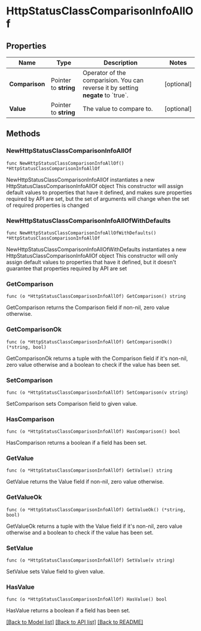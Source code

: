 # HttpStatusClassComparisonInfoAllOf

## Properties

Name | Type | Description | Notes
------------ | ------------- | ------------- | -------------
**Comparison** | Pointer to **string** | Operator of the comparision. You can reverse it by setting **negate** to &#x60;true&#x60;. | [optional] 
**Value** | Pointer to **string** | The value to compare to. | [optional] 

## Methods

### NewHttpStatusClassComparisonInfoAllOf

`func NewHttpStatusClassComparisonInfoAllOf() *HttpStatusClassComparisonInfoAllOf`

NewHttpStatusClassComparisonInfoAllOf instantiates a new HttpStatusClassComparisonInfoAllOf object
This constructor will assign default values to properties that have it defined,
and makes sure properties required by API are set, but the set of arguments
will change when the set of required properties is changed

### NewHttpStatusClassComparisonInfoAllOfWithDefaults

`func NewHttpStatusClassComparisonInfoAllOfWithDefaults() *HttpStatusClassComparisonInfoAllOf`

NewHttpStatusClassComparisonInfoAllOfWithDefaults instantiates a new HttpStatusClassComparisonInfoAllOf object
This constructor will only assign default values to properties that have it defined,
but it doesn't guarantee that properties required by API are set

### GetComparison

`func (o *HttpStatusClassComparisonInfoAllOf) GetComparison() string`

GetComparison returns the Comparison field if non-nil, zero value otherwise.

### GetComparisonOk

`func (o *HttpStatusClassComparisonInfoAllOf) GetComparisonOk() (*string, bool)`

GetComparisonOk returns a tuple with the Comparison field if it's non-nil, zero value otherwise
and a boolean to check if the value has been set.

### SetComparison

`func (o *HttpStatusClassComparisonInfoAllOf) SetComparison(v string)`

SetComparison sets Comparison field to given value.

### HasComparison

`func (o *HttpStatusClassComparisonInfoAllOf) HasComparison() bool`

HasComparison returns a boolean if a field has been set.

### GetValue

`func (o *HttpStatusClassComparisonInfoAllOf) GetValue() string`

GetValue returns the Value field if non-nil, zero value otherwise.

### GetValueOk

`func (o *HttpStatusClassComparisonInfoAllOf) GetValueOk() (*string, bool)`

GetValueOk returns a tuple with the Value field if it's non-nil, zero value otherwise
and a boolean to check if the value has been set.

### SetValue

`func (o *HttpStatusClassComparisonInfoAllOf) SetValue(v string)`

SetValue sets Value field to given value.

### HasValue

`func (o *HttpStatusClassComparisonInfoAllOf) HasValue() bool`

HasValue returns a boolean if a field has been set.


[[Back to Model list]](../README.md#documentation-for-models) [[Back to API list]](../README.md#documentation-for-api-endpoints) [[Back to README]](../README.md)


